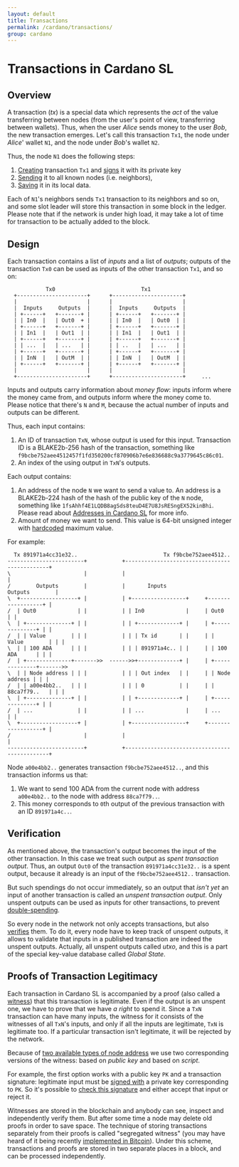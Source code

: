 ```yaml
---
layout: default
title: Transactions
permalink: /cardano/transactions/
group: cardano
---
```

[//]: # (Reviewed at a6a1cdf72c7e167a13f500c0679c01fe4cfa0ca8)

# Transactions in Cardano SL

## Overview

A transaction (_tx_) is a special data which represents the _act_ of the value transferring
between nodes (from the user's point of view, transferring between wallets). Thus, when the user
_Alice_ sends money to the user _Bob_, the new transaction emerges. Let's call this
transaction `Tx1`, the node under _Alice_' wallet `N1`, and the node under _Bob_'s wallet `N2`.

Thus, the node `N1` does the following steps:

1. [Creating](https://github.com/input-output-hk/cardano-sl/blob/63adb31e813e21ec9da21cfa69984840308bbfa2/src/Pos/Wallet/Tx.hs#L41) transaction `Tx1` and [signs](https://github.com/input-output-hk/cardano-sl/blob/63adb31e813e21ec9da21cfa69984840308bbfa2/src/Pos/Wallet/Tx/Pure.hs#L83) it with its private key
2. [Sending](https://github.com/input-output-hk/cardano-sl/blob/63adb31e813e21ec9da21cfa69984840308bbfa2/src/Pos/Wallet/Tx.hs#L53) it to all known nodes (i.e. neighbors),
3. [Saving](https://github.com/input-output-hk/cardano-sl/blob/63adb31e813e21ec9da21cfa69984840308bbfa2/src/Pos/Wallet/Tx.hs#L44) it in its local data.

Each of `N1`'s neighbors sends `Tx1` transaction to its neighbors and so on, and some slot leader will store this transaction in some block in the ledger. Please note that if the network is under high load, it may take a lot of time for transaction to be actually added to the block.

## Design

Each transaction contains a list of _inputs_ and a list of _outputs_; outputs of the transaction `Tx0` can be used as inputs of the other transaction `Tx1`, and so on:

~~~
            Tx0                           Tx1
  +----------------------+      +----------------------+
  |                      |      |                      |
  |  Inputs     Outputs  |      |  Inputs     Outputs  |
  | +------+   +-------+ |      | +------+   +-------+ |
  | | In0  |   | Out0  + |      | | In0  |   | Out0  | |
  | +------+   +-------+ |      | +------+   +-------+ |
  | | In1  |   | Out1  | |      | | In1  |   | Out1  | |
  | +------+   +-------+ |      | +------+   +-------+ |
  | | ...  |   | ...   | |      | | ..   |   | ...   | |
  | +------+   +-------+ |      | +------+   +-------+ |
  | | InN  |   | OutM  | |      | | InN  |   | OutM  | |
  | +------+   +-------+ |      | +------+   +-------+ |
  |                      |      |                      |
  +----------------------+      +----------------------+     ...
~~~

Inputs and outputs carry information about _money flow_: inputs inform where the money came from, and outputs inform where the money come to.
Please notice that there's `N` and `M`, because the actual number of inputs and outputs can be different.

Thus, each input contains:

1. An ID of transaction `TxN`, whose output is used for this input. Transaction ID is a BLAKE2b-256 hash of the transaction, something like `f9bcbe752aee4512457f1fd350200cf870906b7e6e836688c9a3779645c86c01`.
2. An index of the using output in `TxN`'s outputs.

Each output contains:

1. An address of the node `N` we want to send a value to. An address is a BLAKE2b-224 hash of the hash of the public key of the `N` node, something like `1fsAhhf4E1LQDB8agSds8teuD4E7U8JsRESngEX52kinBhi`. Please read about [Addresses in Cardano SL](/cardano/addresses/) for more info.
2. Amount of money we want to send. This value is 64-bit unsigned integer with [hardcoded](https://github.com/input-output-hk/cardano-sl/blob/63adb31e813e21ec9da21cfa69984840308bbfa2/src/Pos/Types/Core.hs#L88) maximum value.

For example:

~~~
  Tx 891971a4cc31e32..                           Tx f9bcbe752aee4512..
------------------------+           +----------------------------------------------+
\                       |           |                                              |
/        Outputs        |           |       Inputs                  Outputs        |
\  +------------------+ |           | +-----------------+     +------------------+ |
/  | Out0             | |           | | In0             |     | Out0             | |
\  | +--------------+ | |           | | +-------------+ |     | +--------------+ | |
/  | | Value        | | |           | | | Tx id       | |     | | Value        | | |
\  | | 100 ADA      | | |           | | | 891971a4c.. | |     | | 100 ADA      | | |
/  | +--------------+------->>  ------>>+-------------+ |     | +--------------+------->>
\  | | Node address | | |           | | | Out index   | |     | | Node address | | |
/  | | a00e4bb2..   | | |           | | | 0           | |     | | 88ca7f79..   | | |
\  | +--------------+ | |           | | +-------------+ |     | +--------------+ | |
/  | ...              | |           | | ...             |     | ...              | |
\  +------------------+ |           | +-----------------+     +------------------+ |
/                       |           |                                              |
------------------------+           +----------------------------------------------+
~~~

Node `a00e4bb2..` generates transaction `f9bcbe752aee4512..`, and this transaction informs us that:

1. We want to send 100 ADA from the current node with address `a00e4bb2..` to the node with address `88ca7f79..`.
2. This money corresponds to `0`th output of the previous transaction with an ID `891971a4c..`.

## Verification

As mentioned above, the transaction's output becomes the input of the other transaction. In this case we treat such
output as _spent transaction output_. Thus, an output `Out0` of the transaction `891971a4cc31e32..` is a spent output,
because it already is an input of the `f9bcbe752aee4512..` transaction.

But such spendings do not occur immediately, so an output that _isn't yet_ an input of another transaction is
called an _unspent transaction output_. Only unspent outputs can be used as inputs for other transactions,
to prevent [double-spending](https://en.bitcoin.it/wiki/Double-spending).

So every node in the network not only accepts transactions, but also [verifies](https://github.com/input-output-hk/cardano-sl/blob/63adb31e813e21ec9da21cfa69984840308bbfa2/src/Pos/Types/Tx.hs#L91) them. To do it,
every node have to keep track of unspent outputs, it allows to validate that
inputs in a published transaction are indeed the unspent outputs. Actually,
all unspent outputs called _utxo_, and this is a part of the special key-value
database called _Global State_.

## Proofs of Transaction Legitimacy

Each transaction in Cardano SL is accompanied by a proof (also called a
[witness](https://github.com/input-output-hk/cardano-sl/blob/63adb31e813e21ec9da21cfa69984840308bbfa2/src/Pos/Types/Types.hs#L93)) that this transaction is legitimate. Even if the output is an unspent one,
we have to prove that we have _a right_ to spend it. Since a `TxN` transaction can have many inputs, the witness for it consists of the witnesses of all `TxN`'s inputs,
and only if all the inputs are legitimate, `TxN` is legitimate too. If a particular transaction
isn't legitimate, it will be rejected by the network.

Because of [two available types of node address](/cardano/addresses/#what-does-an-address-look-like)
we use two corresponding versions of the witness: based on _public key_ and based on _script_.

For example, the first option works with a public key `PK` and a transaction signature: legitimate input must be
[signed with](https://github.com/input-output-hk/cardano-sl/blob/63adb31e813e21ec9da21cfa69984840308bbfa2/src/Pos/Wallet/Tx/Pure.hs#L81) a private key corresponding to `PK`. So it's possible to [check this signature](https://github.com/input-output-hk/cardano-sl/blob/63adb31e813e21ec9da21cfa69984840308bbfa2/src/Pos/Types/Tx.hs#L231)
and either accept that input or reject it.

Witnesses are stored in the blockchain and anybody can see, inspect
and independently verify them. But after some time a node may delete old proofs in order to save space.
The technique of storing transactions separately from their proofs is
called "segregated witness" (you may have heard of it being recently
[implemented in Bitcoin](https://bitcoincore.org/en/2016/01/26/segwit-benefits/)).
Under this scheme, transactions and proofs are stored in two separate places in a block,
and can be processed independently.
